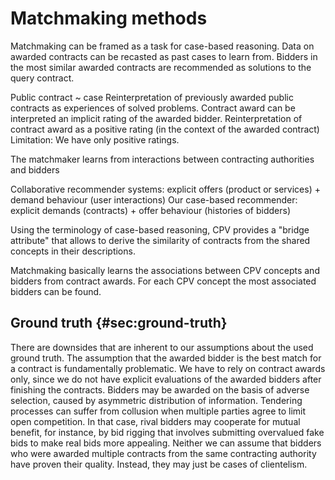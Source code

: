# Matchmaking methods

Matchmaking can be framed as a task for case-based reasoning.
Data on awarded contracts can be recasted as past cases to learn from.
Bidders in the most similar awarded contracts are recommended as solutions to the query contract.

Public contract ~ case
Reinterpretation of previously awarded public contracts as experiences of solved problems.
Contract award can be interpreted an implicit rating of the awarded bidder.
Reinterpretation of contract award as a positive rating (in the context of the awarded contract)
Limitation: We have only positive ratings.

The matchmaker learns from interactions between contracting authorities and bidders

Collaborative recommender systems: explicit offers (product or services) + demand behaviour (user interactions)
Our case-based recommender: explicit demands (contracts) + offer behaviour (histories of bidders)

<!--
From the perspective of a contracting authority, the task seems like matchmaking.
From the bidder's perspective, the task seems like recommendation.
-->

<!--
Interoperability based on common data model.
If data follows the model described in the chapter on data preparation, the developed matchmakers can be applied to it.
-->

<!--
Limitation: Our approach works as a one-shot recommendation
One-shot recommendation is typical for case-based recommenders [@Smyth2007].
Is there a way to provide user feedback?
Conversational recommender system elicit user feedback to refine their recommendations.
For example, user may provide critiques, e.g., require cheaper matches.
Critiques are directional feature constraints [@Smyth2007, p. 361].
Query-based approaches: often users have to respecify their query in case no results are found.
Browsing-based approaches: navigation of the item space, for example using critique-based navigation
- Critiquing can be used to reformulate matchmaking queries (e.g., assign different weights) or query the results (e.g., filter to meet the critique).
-->

<!--
Formalization of the methods should be provided.
We can start with a definition of the key entities involved in the matchmaking task.
-->

<!-- TODO: Add a diagram showing the technology stack involved in the matchmaker. -->

<!--
Subscription to streams
- Notifications

Push-based recommendations ~ matchmaking subscriptions
- Proactive recommendation: *"A proactive recommender system pushes recommendations to the user when the current situation seems appropriate, without explicit user request."* (<http://pema2011.cs.ucl.ac.uk/papers/pema2011_vico.pdf>)
-->

<!--
SPARQL and full-text matchmakers are "lazy learners", since they do not build explicit models.
Since there is no model, performance might be worse.
We can consider database indices to be the "models".

Representation of cases for efficient retrieval ~ feature selection and construction
-->

<!--
Limitation: CBR approach favours larger and longer-established suppliers.
This is an opportunity to normalize by the bidder's age from ARES.
-->

Using the terminology of case-based reasoning, CPV provides a "bridge attribute" that allows to derive the similarity of contracts from the shared concepts in their descriptions.

Matchmaking basically learns the associations between CPV concepts and bidders from contract awards. <!-- Potentially NACE concepts too. -->
For each CPV concept the most associated bidders can be found.

<!--
## Feature selection

Manual feature selection ~ schema-aware matchmaking
-->

<!--
Top-k recommendation: best matches are shown, but not their predicted ratings.
-->

## Ground truth {#sec:ground-truth}

There are downsides that are inherent to our assumptions about the used ground truth.
The assumption that the awarded bidder is the best match for a contract is fundamentally problematic.
We have to rely on contract awards only, since we do not have explicit evaluations of the awarded bidders after finishing the contracts.
Bidders may be awarded on the basis of adverse selection, caused by asymmetric distribution of information.
Tendering processes can suffer from collusion when multiple parties agree to limit open competition.
In that case, rival bidders may cooperate for mutual benefit, for instance, by bid rigging that involves submitting overvalued fake bids to make real bids more appealing.
Neither we can assume that bidders who were awarded multiple contracts from the same contracting authority have proven their quality.
Instead, they may just be cases of clientelism.

<!--
Cartels are explicit collusion agreements.
A close problem: monopoly

Can we identify "bad" bidders? Do they exhibit certain patterns that we can recognize in the data?
(Perhaps we can use data from ÚOHS. However, Sbírka rozhodnutí by ÚOHS is not machine readable.)

The majority of the Czech public contracts actually used an open procedure.

What we have is this: Similar contracts are usually awarded to these bidders.

Matchmaking can therefore serve only as pre-filtering.
The problem with filtering is that it potentially leaves relevant bidders behind, so that we cannot say that the bias will be dealt with by manual screening of the matches.

Since learning from contracts awarded in the past is the fundamental part of our machine learning approach, the key question is this: Is the bias severe enough to make it better to avoid learning from past contracts?

Nevertheless, how can matchmaking work without learning from the awarded contracts? Can it only employ similarity-based retrieval?

Countermeasures:
There are several ways we attempted to ammeliorate the biases in our ground truth:

* We experimented with discounting contract awards by the zIndex scores of their contracting authorities.
  However, this is a blunt tool, since it applies across the board for all contracts by a contracting authority.
  Within large contracting authorities each contract may be administered by different civil servant.
  Moreover, the people involved in public procurement of a contracting authority change over time.
* We experimented with limiting contracts awards to those awarded in open procedures.
  An intuition motivating this experiment is that a contract awarded in an open procedure enables fairer competition and thus avoid some risks of adverse selection.
  However, a likely outcome of these corrective measures is performance loss in the evaluation via retrospective data.
  This can be described as underfitting, while learning from all contract awards overfits, so that it includes the negative effects in public procurement too.
* An alternative option is to restrict contract awards to learn from by their award criteria.
  It seems that the simplistic criterion of lowest price is fair, but, due to bidder collusion the lowest price may be intentionally inflated by fake bids.
  Other, more complex award criteria leave more room for deliberation of contracting authorities.
  As such, they can be made less transparent.
-->
